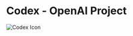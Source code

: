 # Codex - OpenAI Project

<img src="https://res.cloudinary.com/chuksmbanaso/image/upload/v1673869343/media/Screenshot_79_gmckjy.png" title="Codex Icon" alt="Codex Icon">
